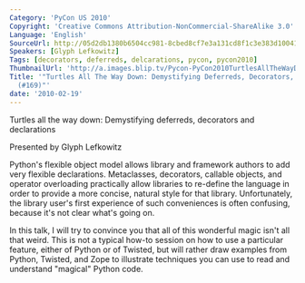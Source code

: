 ```yaml
---
Category: 'PyCon US 2010'
Copyright: 'Creative Commons Attribution-NonCommercial-ShareAlike 3.0'
Language: 'English'
SourceUrl: http://05d2db1380b6504cc981-8cbed8cf7e3a131cd8f1c3e383d10041.r93.cf2.rackcdn.com/pycon-us-2010/325_turtles-all-the-way-down-demystifying-deferreds-decorators-and-declarations-169.m4v
Speakers: [Glyph Lefkowitz]
Tags: [decorators, deferreds, delcarations, pycon, pycon2010]
ThumbnailUrl: 'http://a.images.blip.tv/Pycon-PyCon2010TurtlesAllTheWayDownDemystifyingDeferredsDecora171.png'
Title: '"Turtles All The Way Down: Demystifying Deferreds, Decorators, and Declarations
  (#169)"'
date: '2010-02-19'
---
```

Turtles all the way down: Demystifying deferreds, decorators and declarations

  
Presented by Glyph Lefkowitz

  
Python's flexible object model allows library and framework authors to add
very flexible declarations. Metaclasses, decorators, callable objects, and
operator overloading practically allow libraries to re-define the language in
order to provide a more concise, natural style for that library.
Unfortunately, the library user's first experience of such conveniences is
often confusing, because it's not clear what's going on.

  
In this talk, I will try to convince you that all of this wonderful magic
isn't all that weird. This is not a typical how-to session on how to use a
particular feature, either of Python or of Twisted, but will rather draw
examples from Python, Twisted, and Zope to illustrate techniques you can use
to read and understand "magical" Python code.

